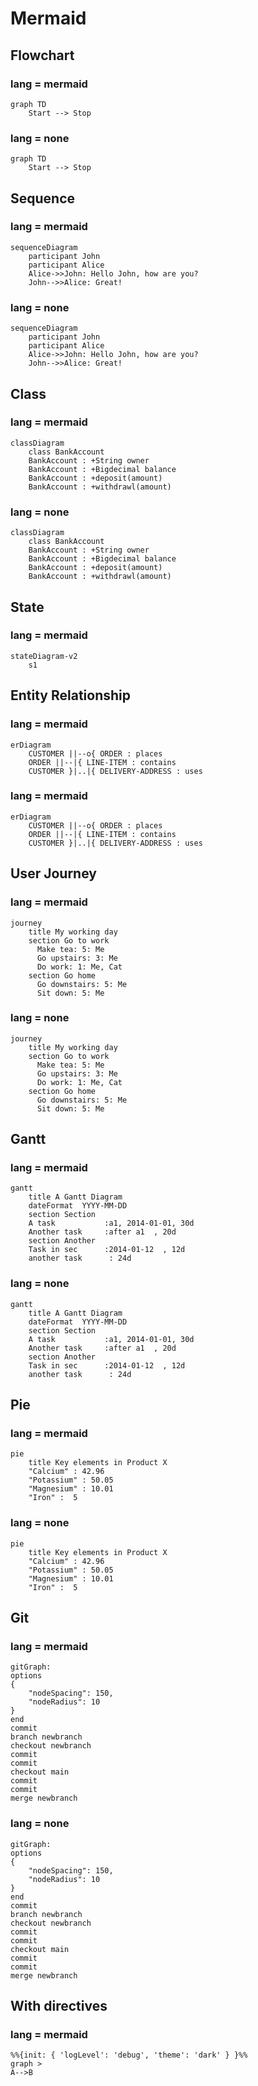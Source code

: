 # Mermaid

## Flowchart
### lang = mermaid
```mermaid
graph TD
    Start --> Stop
```

### lang = none
```
graph TD
    Start --> Stop
```

## Sequence
### lang = mermaid
```mermaid
sequenceDiagram
    participant John
    participant Alice
    Alice->>John: Hello John, how are you?
    John-->>Alice: Great!
```

### lang = none
```
sequenceDiagram
    participant John
    participant Alice
    Alice->>John: Hello John, how are you?
    John-->>Alice: Great!
```

## Class
### lang = mermaid
```mermaid
classDiagram
    class BankAccount
    BankAccount : +String owner
    BankAccount : +Bigdecimal balance
    BankAccount : +deposit(amount)
    BankAccount : +withdrawl(amount)
```

### lang = none
```
classDiagram
    class BankAccount
    BankAccount : +String owner
    BankAccount : +Bigdecimal balance
    BankAccount : +deposit(amount)
    BankAccount : +withdrawl(amount)
```

## State
### lang = mermaid
```mermaid
stateDiagram-v2
    s1
```

## Entity Relationship
### lang = mermaid
```mermaid
erDiagram
    CUSTOMER ||--o{ ORDER : places
    ORDER ||--|{ LINE-ITEM : contains
    CUSTOMER }|..|{ DELIVERY-ADDRESS : uses 
```

### lang = mermaid
```
erDiagram
    CUSTOMER ||--o{ ORDER : places
    ORDER ||--|{ LINE-ITEM : contains
    CUSTOMER }|..|{ DELIVERY-ADDRESS : uses 
```

## User Journey
### lang = mermaid
```mermaid
journey
    title My working day
    section Go to work
      Make tea: 5: Me
      Go upstairs: 3: Me
      Do work: 1: Me, Cat
    section Go home
      Go downstairs: 5: Me
      Sit down: 5: Me
```

### lang = none
```
journey
    title My working day
    section Go to work
      Make tea: 5: Me
      Go upstairs: 3: Me
      Do work: 1: Me, Cat
    section Go home
      Go downstairs: 5: Me
      Sit down: 5: Me
```

## Gantt
### lang = mermaid
```mermaid
gantt
    title A Gantt Diagram
    dateFormat  YYYY-MM-DD
    section Section
    A task           :a1, 2014-01-01, 30d
    Another task     :after a1  , 20d
    section Another
    Task in sec      :2014-01-12  , 12d
    another task      : 24d
```

### lang = none
```
gantt
    title A Gantt Diagram
    dateFormat  YYYY-MM-DD
    section Section
    A task           :a1, 2014-01-01, 30d
    Another task     :after a1  , 20d
    section Another
    Task in sec      :2014-01-12  , 12d
    another task      : 24d
```

## Pie
### lang = mermaid
```mermaid
pie
    title Key elements in Product X
    "Calcium" : 42.96
    "Potassium" : 50.05
    "Magnesium" : 10.01
    "Iron" :  5
```

### lang = none
```
pie
    title Key elements in Product X
    "Calcium" : 42.96
    "Potassium" : 50.05
    "Magnesium" : 10.01
    "Iron" :  5
```

## Git
### lang = mermaid
```mermaid
gitGraph:
options
{
    "nodeSpacing": 150,
    "nodeRadius": 10
}
end
commit
branch newbranch
checkout newbranch
commit
commit
checkout main
commit
commit
merge newbranch
```

### lang = none
```
gitGraph:
options
{
    "nodeSpacing": 150,
    "nodeRadius": 10
}
end
commit
branch newbranch
checkout newbranch
commit
commit
checkout main
commit
commit
merge newbranch
```

## With directives
### lang = mermaid
```mermaid
%%{init: { 'logLevel': 'debug', 'theme': 'dark' } }%%
graph >
A-->B
```
